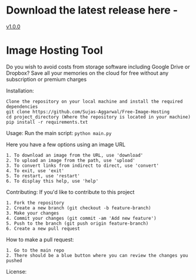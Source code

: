 # Download the latest release here -
[v1.0.0](https://github.com/Sujas-Aggarwal/Free-Image-Hosting/releases/download/release/FreeImageHosting.exe)

# Image Hosting Tool

Do you wish to avoid costs from storage software including Google Drive or Dropbox?
Save all your memories on the cloud for free without any subscription or premium charges

Installation:
```
Clone the repository on your local machine and install the required dependencies
git clone https://github.com/Sujas-Aggarwal/Free-Image-Hosting
cd project_directory (Where the repository is located in your machine)
pip install -r requirements.txt
```


Usage:
Run the main script:
` python main.py `

Here you have a few options using an image URL
```
1. To download an image from the URL, use 'download'
2. To upload an image from the path, use 'upload'
3. To convert links from indirect to direct, use 'convert'
4. To exit, use 'exit'
5. To restart, use 'restart'
6. To display this help, use 'help'
```

Contributing: If you'd like to contribute to this project
```
1. Fork the repository
2. Create a new branch (git checkout -b feature-branch)
3. Make your changes
4. Commit your changes (git commit -am 'Add new feature')
5. Push to the branch (git push origin feature-branch)
6. Create a new pull request
```

How to make a pull request:
```
1. Go to the main repo
2. There should be a blue button where you can review the changes you pushed
```

License: 




